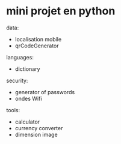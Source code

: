 # mini projet en python
  
data:
  - localisation mobile
  - qrCodeGenerator
  
languages: 
  - dictionary

security:
  - generator of passwords
  - ondes Wifi

tools:
  - calculator
  - currency converter
  - dimension image
